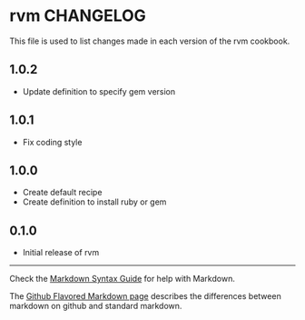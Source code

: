 # rvm CHANGELOG

This file is used to list changes made in each version of the rvm cookbook.

## 1.0.2
- Update definition to specify gem version

## 1.0.1
- Fix coding style

## 1.0.0
- Create default recipe
- Create definition to install ruby or gem

## 0.1.0
- Initial release of rvm

- - -
Check the [Markdown Syntax Guide](http://daringfireball.net/projects/markdown/syntax) for help with Markdown.

The [Github Flavored Markdown page](http://github.github.com/github-flavored-markdown/) describes the differences between markdown on github and standard markdown.
